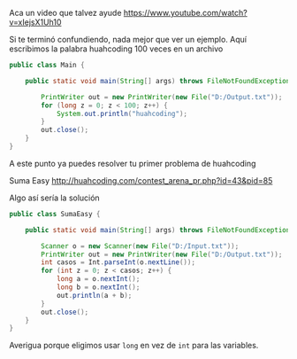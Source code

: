 Aca un video que talvez ayude
https://www.youtube.com/watch?v=xIejsX1Uh10

Si te terminó confundiendo, nada mejor que ver un ejemplo. 
Aquí escribimos la palabra huahcoding 100 veces en un archivo

```java
public class Main {

    public static void main(String[] args) throws FileNotFoundException {

        PrintWriter out = new PrintWriter(new File("D:/Output.txt"));
        for (long z = 0; z < 100; z++) {
            System.out.println("huahcoding");
        }
        out.close();
    }
}
```

A este punto ya puedes resolver tu primer problema de huahcoding

Suma Easy http://huahcoding.com/contest_arena_pr.php?id=43&pid=85

Algo así sería la solución

```java
public class SumaEasy {

    public static void main(String[] args) throws FileNotFoundException {

        Scanner o = new Scanner(new File("D:/Input.txt"));
        PrintWriter out = new PrintWriter(new File("D:/Output.txt"));
        int casos = Int.parseInt(o.nextLine());
        for (int z = 0; z < casos; z++) {
            long a = o.nextInt();
            long b = o.nextInt();
            out.println(a + b);
        }
        out.close();
    }
}
```
Averigua porque eligimos usar `long` en vez de `int` para las variables.
